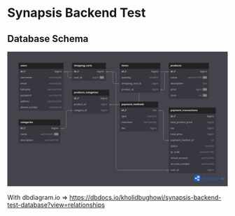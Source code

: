 # Synapsis Backend Test

## Database Schema

![Database Schema](./synapsis-backend-test.png)

With dbdiagram.io => https://dbdocs.io/kholidbughowi/synapsis-backend-test-database?view=relationships
